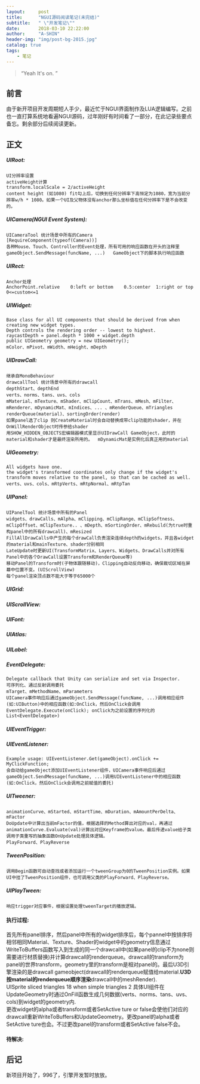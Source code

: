 ```yaml
---
layout:     post
title:      "NGUI源码阅读笔记(未完结)"
subtitle:   " \"开发笔记\""
date:       2018-03-10 22:22:00
author:     "A-SHIN"
header-img: "img/post-bg-2015.jpg"
catalog: true
tags:
    - 笔记
---
```


> “Yeah It's on. ”

## 前言
由于新开项目开发周期短人手少，最近忙于NGUI界面制作及LUA逻辑编写。之前也一直打算系统地看遍NGUI源码，过年刚好有时间看了一部分，在此记录些要点备忘。剩余部分后续阅读更新。  
## 正文
#####  UIRoot:  
    UI分辨率设置  
    activeHeight计算  
    transform.localScale = 2/activeHeight  
	content height (如1080) fit勾上后，切换到任何分辨率下高恒定为1080，宽为当前分辨率w/h * 1080。如果一个UI及父物体没有anchor那么坐标值在任何分辨率下是不会改变的。  

#####  UICamera(NGUI Event System):  
	UICameraTool 统计场景中所有的Camera  
	[RequireComponent(typeof(Camera))]  
	各种Mouse、Touch、Controller的Event处理，所有可用的响应函数在开头的注释里  
	gameObject.SendMessage(funcName, ...)	GameObject下的脚本执行响应函数  
	
#####  UIRect:  
	Anchor处理  
	AnchorPoint.relative	0:left or bottom	0.5:center	1:right or top	0<=custom<=1  
	
#####  UIWidget:  
	Base class for all UI components that should be derived from when creating new widget types.  
	Depth controls the rendering order -- lowest to highest.  
	raycastDepth = panel.depth * 1000 + widget.depth  
	public UIGeometry geometry = new UIGeometry();  
	mColor、mPivot、mWidth、mHeight、mDepth  
	
#####  UIDrawCall:  
	继承自MonoBehaviour  
	drawcallTool 统计场景中所有的drawcall
	depthStart、depthEnd  
	verts、norms、tans、uvs、cols  
	mMaterial、mTexture、mShader、mClipCount、mTrans、mMesh、mFilter、mRenderer、mDynamicMat、mIndices、... 、mRenderQueue、mTriangles  
	renderQueue(material)、sortingOrder(render)
	如果panel选了clip 则CreateMaterial时会自动替换成带clip功能的shader，并在OnWillRenderObject时传参给shader  
	用SHOW_HIDDEN_OBJECTS宏编辑器模式里显示UIDrawCall GameObject，此时的material和shader才是最终渲染所用的。  mDynamicMat是实例化后真正用的material
	
#####  UIGeometry:  
	All widgets have one.  
	the widget's transformed coordinates only change if the widget's transform moves relative to the panel, so that can be cached as well.  
	verts、uvs、cols、mRtpVerts、mRtpNormal、mRtpTan  
	
#####  UIPanel:  
	UIPanelTool 统计场景中所有的Panel  
	widgets、drawCalls、mAlpha、mClipping、mClipRange、mClipSoftness、mClipOffset、mClipTexture.. 、mDepth、mSortingOrder、mRebuild(为true时重构panel中的所有drawcall)、mResized  
	FillAllDrawCalls中产生的每个drawCall负责渲染连续depth的widgets，并且各widget的material和mainTexture、shader分别相同  
	LateUpdate时更新UI(TransformMatrix、Layers、Widgets、DrawCalls并对所有Panel中的各个DrawCall设置Transform和RenderQueue等)  
	移动Panel的Transform时(子物体跟随移动)，Clipping自动反向移动，确保裁切区域在屏幕中位置不变。(UIScrollView)  
	每个panel渲染顶点数不能大于等于65000个
	
#####  UIGrid:  

#####  UIScrollView:  

#####  UIFont:  

#####  UIAtlas:  

#####  UILabel:  

#####  EventDelegate:  
	Delegate callback that Unity can serialize and set via Inspector.  
	可序列化、通过反射调用委托  
	mTarget、mMethodName、mParameters  
	UICamera事件响应后通过gameObject.SendMessage(funcName, ...)调用相应组件(如:UIButton)中的相应函数(如:OnClick，然后OnClick会调用EventDelegate.Execute(onClick); onClick为之前设置的序列化的List<EventDelegate>)  
	
#####  UIEventTrigger:
	
#####  UIEventListener:
	Example usage: UIEventListener.Get(gameObject).onClick += MyClickFunction;  
	会自动给gameObject添加UIEventListener组件，UICamera事件响应后通过gameObject.SendMessage(funcName, ...)调用UIEventListener中的相应函数(如:OnClick，然后OnClick会调用之前赋值的委托)  

#####  UITweener:
	animationCurve、mStarted、mStartTime、mDuration、mAmountPerDelta、mFactor  
	DoUpdate中计算出当前mFactor的值，根据选择的Method算出对应的val，再通过animationCurve.Evaluate(val)计算出对应Keyframe的value。最后传递value给子类调用子类重写的抽象函数OnUpdate处理具体逻辑。  
	PlayForward、PlayReverse  
#####  TweenPosition:  
	调用Begin函数可自动查找或者添加运行一个tweenGroup为0的TweenPosition实例。如果UI中挂了TweenPosition组件，也可调用父类的PlayForward、PlayReverse。  
#####  UIPlayTween:  
	响应trigger对应事件，根据设置处理tweenTarget的播放逻辑。
	
####  执行过程:  
首先所有panel排序，然后panel中所有的widget排序后，每个pannel中按排序将相邻相同Material、Texture、Shader的widget中的geometry信息通过WriteToBuffers函数写入到生成的同一个drawcall中(如果panel的clip不为none则需要进行材质替换)并计算drawcall的renderqueue。drawcall的transform为panel的世界transform，geometry里的transform是相对panel的。最后U3D引擎渲染的是drawcall gameobject(drawcall的renderqueue赋值给material.**U3D按material的renderqueue顺序渲染**drawcall中的meshRender).  
UISprite sliced triangles 18  when  simple triangles 2	 具体UI组件在UpdateGeometry时通过OnFill函数生成几何数据(verts、norms、tans、uvs、cols)到widget的geometry内.  
更改widget的alpha或者transform或者SetActive ture or false会使他们对应的drawcall重新WriteToBuffers和UpdateGeometry。更改panel的alpha或者SetActive ture也会。不过更改panel的transform或者SetActive false不会。  

####  待解决:  
	


## 后记
新项目开始了，996了，引擎开发暂时放放。



